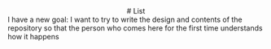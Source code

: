 <center># List</center>
I have a new goal: I want to try to write the design and contents of the repository so that the person who comes here for the first time understands how it happens
